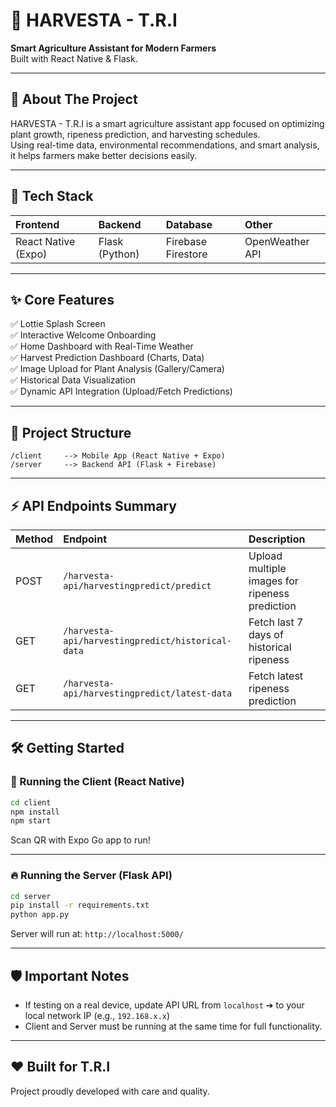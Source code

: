 # 🌿 HARVESTA - T.R.I

**Smart Agriculture Assistant for Modern Farmers**  
Built with React Native & Flask.

---

## 📖 About The Project

HARVESTA - T.R.I is a smart agriculture assistant app focused on optimizing plant growth, ripeness prediction, and harvesting schedules.  
Using real-time data, environmental recommendations, and smart analysis, it helps farmers make better decisions easily.

---

## 🚀 Tech Stack

| Frontend | Backend | Database | Other |
|:---|:---|:---|:---|
| React Native (Expo) | Flask (Python) | Firebase Firestore | OpenWeather API |

---

## ✨ Core Features

✅ Lottie Splash Screen  
✅ Interactive Welcome Onboarding  
✅ Home Dashboard with Real-Time Weather  
✅ Harvest Prediction Dashboard (Charts, Data)  
✅ Image Upload for Plant Analysis (Gallery/Camera)  
✅ Historical Data Visualization  
✅ Dynamic API Integration (Upload/Fetch Predictions)

---

## 📂 Project Structure

```
/client     --> Mobile App (React Native + Expo)
/server     --> Backend API (Flask + Firebase)
```

---

## ⚡ API Endpoints Summary

| Method | Endpoint | Description |
|:------|:---------|:------------|
| POST | `/harvesta-api/harvestingpredict/predict` | Upload multiple images for ripeness prediction |
| GET | `/harvesta-api/harvestingpredict/historical-data` | Fetch last 7 days of historical ripeness |
| GET | `/harvesta-api/harvestingpredict/latest-data` | Fetch latest ripeness prediction |

---

## 🛠️ Getting Started

### 🚀 Running the Client (React Native)

```bash
cd client
npm install
npm start
```
Scan QR with Expo Go app to run!

---

### 🔥 Running the Server (Flask API)

```bash
cd server
pip install -r requirements.txt
python app.py
```
Server will run at: `http://localhost:5000/`

---

## 🛡️ Important Notes

- If testing on a real device, update API URL from `localhost` ➔ to your local network IP (e.g., `192.168.x.x`)
- Client and Server must be running at the same time for full functionality.

---

## ❤️ Built for T.R.I

Project proudly developed with care and quality.
